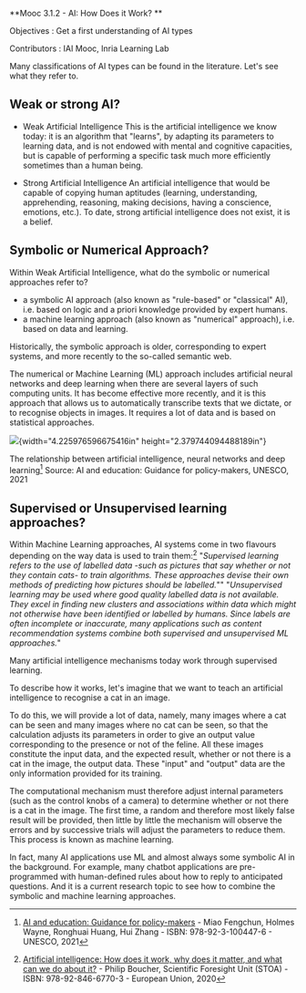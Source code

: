 **Mooc 3.1.2 - AI: How Does it Work?
**

Objectives : Get a first understanding of AI types

Contributors : IAI Mooc, Inria Learning Lab

Many classifications of AI types can be found in the literature. Let's see what they refer to.

## Weak or strong AI?

- Weak Artificial Intelligence
  This is the artificial intelligence we know today: it is an algorithm that "learns", by adapting its parameters to learning data, and is not endowed with mental and cognitive capacities, but is capable of performing a specific task much more efficiently sometimes than a human being.

- Strong Artificial Intelligence
  An artificial intelligence that would be capable of copying human aptitudes (learning, understanding, apprehending, reasoning, making decisions, having a conscience, emotions, etc.). To date, strong artificial intelligence does not exist, it is a belief.

## Symbolic or Numerical Approach?

Within Weak Artificial Intelligence, what do the symbolic or numerical approaches refer to?

- a symbolic AI approach (also known as "rule-based" or "classical" AI), i.e. based on logic and a priori knowledge provided by expert humans.
- a machine learning approach (also known as "numerical" approach), i.e. based on data and learning.

Historically, the symbolic approach is older, corresponding to expert systems, and more recently to the so-called semantic web.

The numerical or Machine Learning (ML) approach includes artificial neural networks and deep learning when there are several layers of such computing units. It has become effective more recently, and it is this approach that allows us to automatically transcribe texts that we dictate, or to recognise objects in images. It requires a lot of data and is based on statistical approaches.

![](media/image1.png){width="4.225976596675416in"
height="2.379744094488189in"}

The relationship between artificial intelligence, neural networks and deep learning[^1]
Source: AI and education: Guidance for policy-makers, UNESCO, 2021

## Supervised or Unsupervised learning approaches?

Within Machine Learning approaches, AI systems come in two flavours depending on the way data is used to train them:[^2]
"*Supervised learning refers to the use of labelled data -such as pictures that say whether or not they contain cats- to train algorithms. These approaches devise their own methods of predicting how pictures should be labelled.*""
"*Unsupervised learning may be used where good quality labelled data is not available. They excel in finding new clusters and associations within data which might not otherwise have been identified or labelled by humans. Since labels are often incomplete or inaccurate, many applications such as content recommendation systems combine both supervised and unsupervised ML approaches.*"

Many artificial intelligence mechanisms today work through supervised learning.

To describe how it works, let's imagine that we want to teach an artificial intelligence to recognise a cat in an image.

To do this, we will provide a lot of data, namely, many images where a cat can be seen and many images where no cat can be seen, so that the calculation adjusts its parameters in order to give an output value corresponding to the presence or not of the feline. All these images constitute the input data, and the expected result, whether or not there is a cat in the image, the output data. These "input" and "output" data are the only information provided for its training.

The computational mechanism must therefore adjust internal parameters (such as the control knobs of a camera) to determine whether or not there is a cat in the image. The first time, a random and therefore most likely false result will be provided, then little by little the mechanism will observe the errors and by successive trials will adjust the parameters to reduce them. This process is known as machine learning.

In fact, many AI applications use ML and almost always some symbolic AI in the background. For example, many chatbot applications are pre-programmed with human-defined rules about how to reply to anticipated questions. And it is a current research topic to see how to combine the symbolic and machine learning approaches.

[^1]:[AI and education: Guidance for policy-makers](https://unesdoc.unesco.org/ark:/48223/pf0000376709) - Miao Fengchun, Holmes Wayne, Ronghuai Huang, Hui Zhang - ISBN: 978-92-3-100447-6 - UNESCO, 2021

[^2]:[Artificial intelligence: How does it work, why does it matter, and what can we do about it?](https://www.europarl.europa.eu/thinktank/en/document/EPRS_STU(2020)641547) - Philip Boucher, Scientific Foresight Unit (STOA) - ISBN: 978-92-846-6770-3 - European Union, 2020
